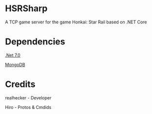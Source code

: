 # HSRSharp

A TCP game server for the game Honkai: Star Rail based on .NET Core

# Dependencies

[.Net 7.0](https://dotnet.microsoft.com/en-us/download/dotnet/7.0)

[MongoDB](https://www.mongodb.com/try/download/community)

# Credits

realhecker - Developer

Hiro - Protos & Cmdids

